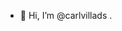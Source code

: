 - 👋 Hi, I’m @carlvillads .

<!---
carlvillads/carlvillads is a ✨ special ✨ repository because its `README.md` (this file) appears on your GitHub profile.
You can click the Preview link to take a look at your changes.
--->
